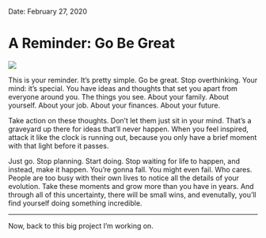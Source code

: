 
Date: February 27, 2020

# A Reminder: Go Be Great

![](https://imgur.com/Xe0Klji.jpg)


This is your reminder. It’s pretty simple. Go be great. Stop overthinking. Your mind: it’s special. You have ideas and thoughts that set you apart from everyone around you. The things you see. About your family. About yourself. About your job. About your finances. About your future.

Take action on these thoughts. Don’t let them just sit in your mind. That’s a graveyard up there for ideas that’ll never happen. When you feel inspired, attack it like the clock is running out, because you only have a brief moment with that light before it passes.

Just go. Stop planning. Start doing. Stop waiting for life to happen, and instead, make it happen. You’re gonna fall. You might even fail. Who cares. People are too busy with their own lives to notice all the details of your evolution. Take these moments and grow more than you have in years. And through all of this uncertainty, there will be small wins, and evenutally, you’ll find yourself doing something incredible.

---- 

Now, back to this big project I’m working on.